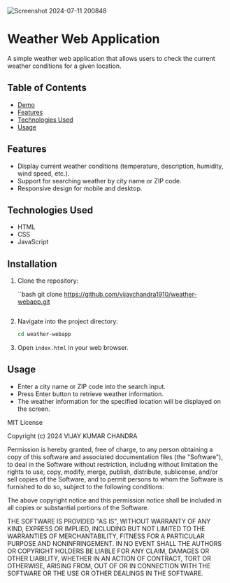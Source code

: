 ![Screenshot 2024-07-11 200848](https://github.com/vijaychandra1910/weather_webapp/assets/138502362/9a4c04c0-304c-4f5d-ab98-04d528e55ceb)


# Weather Web Application

A simple weather web application that allows users to check the current weather conditions for a given location.

## Table of Contents
- [Demo](#demo)
- [Features](#features)
- [Technologies Used](#technologies-used)
- [Usage](#usage)



## Features

- Display current weather conditions (temperature, description, humidity, wind speed, etc.).
- Support for searching weather by city name or ZIP code.
- Responsive design for mobile and desktop.

## Technologies Used

- HTML
- CSS
- JavaScript 

## Installation

1. Clone the repository:

   ``bash
   git clone https://github.com/vijaychandra1910/weather-webapp.git
   ```

2. Navigate into the project directory:

   ```bash
   cd weather-webapp
   ```

3. Open `index.html` in your web browser.

## Usage

- Enter a city name or ZIP code into the search input.
- Press Enter button to retrieve weather information.
- The weather information for the specified location will be displayed on the screen.



MIT License

Copyright (c) 2024 VIJAY KUMAR CHANDRA

Permission is hereby granted, free of charge, to any person obtaining a copy
of this software and associated documentation files (the "Software"), to deal
in the Software without restriction, including without limitation the rights
to use, copy, modify, merge, publish, distribute, sublicense, and/or sell
copies of the Software, and to permit persons to whom the Software is
furnished to do so, subject to the following conditions:

The above copyright notice and this permission notice shall be included in all
copies or substantial portions of the Software.

THE SOFTWARE IS PROVIDED "AS IS", WITHOUT WARRANTY OF ANY KIND, EXPRESS OR
IMPLIED, INCLUDING BUT NOT LIMITED TO THE WARRANTIES OF MERCHANTABILITY,
FITNESS FOR A PARTICULAR PURPOSE AND NONINFRINGEMENT. IN NO EVENT SHALL THE
AUTHORS OR COPYRIGHT HOLDERS BE LIABLE FOR ANY CLAIM, DAMAGES OR OTHER
LIABILITY, WHETHER IN AN ACTION OF CONTRACT, TORT OR OTHERWISE, ARISING FROM,
OUT OF OR IN CONNECTION WITH THE SOFTWARE OR THE USE OR OTHER DEALINGS IN THE
SOFTWARE.


